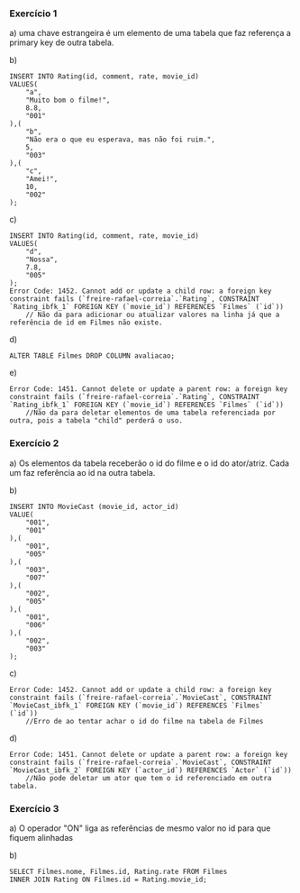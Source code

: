 ### Exercício 1
a) uma chave estrangeira é um elemento de uma tabela que faz referença a primary key de outra tabela.

b)
```
INSERT INTO Rating(id, comment, rate, movie_id)
VALUES(
	"a",
    "Muito bom o filme!",
    8.8,
    "001"
),(
	"b",
    "Não era o que eu esperava, mas não foi ruim.",
    5,
    "003"
),(
	"c",
    "Amei!",
    10,
    "002"
);
```

c)
```
INSERT INTO Rating(id, comment, rate, movie_id)
VALUES(
	"d",
    "Nossa",
    7.8,
    "005"
);
Error Code: 1452. Cannot add or update a child row: a foreign key constraint fails (`freire-rafael-correia`.`Rating`, CONSTRAINT `Rating_ibfk_1` FOREIGN KEY (`movie_id`) REFERENCES `Filmes` (`id`))
    // Não da para adicionar ou atualizar valores na linha já que a referência de id em Filmes não existe.
```

d)
```
ALTER TABLE Filmes DROP COLUMN avaliacao;
```

e)
```
Error Code: 1451. Cannot delete or update a parent row: a foreign key constraint fails (`freire-rafael-correia`.`Rating`, CONSTRAINT `Rating_ibfk_1` FOREIGN KEY (`movie_id`) REFERENCES `Filmes` (`id`))
    //Não da para deletar elementos de uma tabela referenciada por outra, pois a tabela "child" perderá o uso.
```

### Exercício 2
a) Os elementos da tabela receberão o id do filme e o id do ator/atriz. Cada um faz referência ao id na outra tabela.

b)
```
INSERT INTO MovieCast (movie_id, actor_id)
VALUE(
	"001",
    "001"
),(
	"001",
    "005"
),(
	"003",
    "007"
),(
	"002",
    "005"
),(
	"001",
    "006"
),(
	"002",
    "003"
);
```

c)
```
Error Code: 1452. Cannot add or update a child row: a foreign key constraint fails (`freire-rafael-correia`.`MovieCast`, CONSTRAINT `MovieCast_ibfk_1` FOREIGN KEY (`movie_id`) REFERENCES `Filmes` (`id`))
    //Erro de ao tentar achar o id do filme na tabela de Filmes
```

d)
```
Error Code: 1451. Cannot delete or update a parent row: a foreign key constraint fails (`freire-rafael-correia`.`MovieCast`, CONSTRAINT `MovieCast_ibfk_2` FOREIGN KEY (`actor_id`) REFERENCES `Actor` (`id`))
    //Não pode deletar um ator que tem o id referenciado em outra tabela.
```

### Exercício 3
a) O operador "ON" liga as referências de mesmo valor no id para que fiquem alinhadas

b) 
```
SELECT Filmes.nome, Filmes.id, Rating.rate FROM Filmes 
INNER JOIN Rating ON Filmes.id = Rating.movie_id;
```